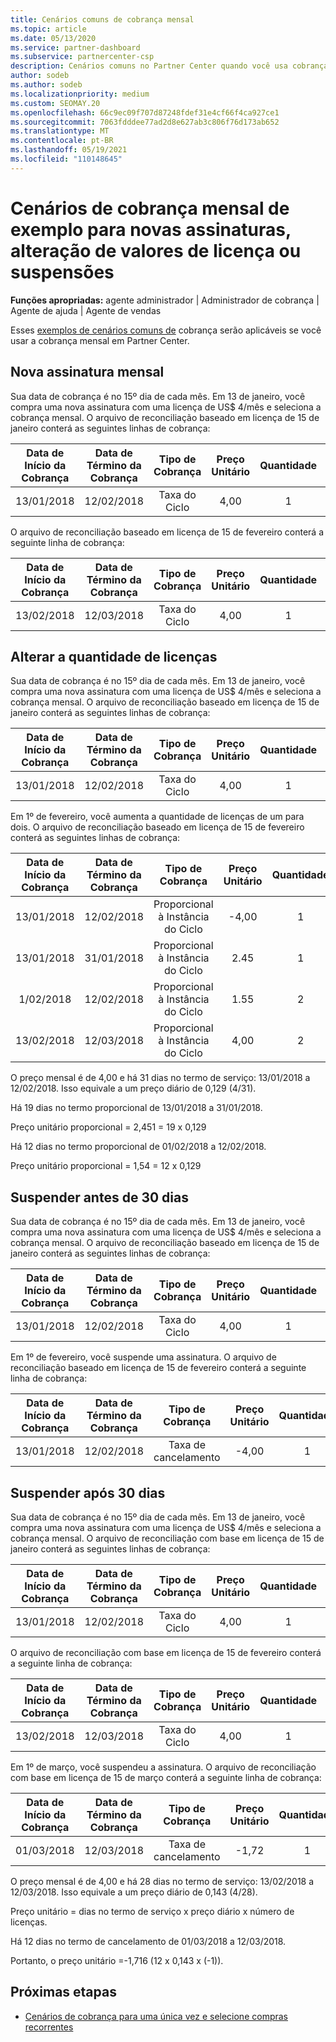```yaml
---
title: Cenários comuns de cobrança mensal
ms.topic: article
ms.date: 05/13/2020
ms.service: partner-dashboard
ms.subservice: partnercenter-csp
description: Cenários comuns no Partner Center quando você usa cobrança mensal – inclui adicionar novas assinaturas, alterar a quantidade de licenças e suspender assinaturas.
author: sodeb
ms.author: sodeb
ms.localizationpriority: medium
ms.custom: SEOMAY.20
ms.openlocfilehash: 66c9ec09f707d87248fdef31e4cf66f4ca927ce1
ms.sourcegitcommit: 7063fdddee77ad2d8e627ab3c806f76d173ab652
ms.translationtype: MT
ms.contentlocale: pt-BR
ms.lasthandoff: 05/19/2021
ms.locfileid: "110148645"
---
```

# <a name="sample-monthly-billing-scenarios-for-new-subscriptions-changing-license-amounts-or-suspensions"></a>Cenários de cobrança mensal de exemplo para novas assinaturas, alteração de valores de licença ou suspensões

**Funções apropriadas:** agente administrador | Administrador de cobrança | Agente de ajuda | Agente de vendas

Esses [exemplos de cenários comuns de](common-billing-scenarios.md) cobrança serão aplicáveis se você usar a cobrança mensal em Partner Center.

## <a name="new-monthly-subscription"></a>Nova assinatura mensal

Sua data de cobrança é no 15º dia de cada mês. Em 13 de janeiro, você compra uma nova assinatura com uma licença de US$ 4/mês e seleciona a cobrança mensal. O arquivo de reconciliação baseado em licença de 15 de janeiro conterá as seguintes linhas de cobrança:

|Data de Início da Cobrança |Data de Término da Cobrança |Tipo de Cobrança |Preço Unitário |Quantidade |Amount |
|       :---:      |    :---:       | :---:      |:---:      |:---:    |:---:  |
|13/01/2018         |12/02/2018    |Taxa do Ciclo   |4,00       |1        |4,00 |

O arquivo de reconciliação baseado em licença de 15 de fevereiro conterá a seguinte linha de cobrança:

|Data de Início da Cobrança |Data de Término da Cobrança |Tipo de Cobrança |Preço Unitário |Quantidade |Amount |
|       :---:      |    :---:       | :---:      |:---:      |:---:    |:---:  |
|13/02/2018         |12/03/2018    |Taxa do Ciclo   |4,00       |1        |4,00 |

## <a name="change-license-quantity"></a>Alterar a quantidade de licenças

Sua data de cobrança é no 15º dia de cada mês. Em 13 de janeiro, você compra uma nova assinatura com uma licença de US$ 4/mês e seleciona a cobrança mensal. O arquivo de reconciliação baseado em licença de 15 de janeiro conterá as seguintes linhas de cobrança:

|Data de Início da Cobrança |Data de Término da Cobrança |Tipo de Cobrança |Preço Unitário |Quantidade |Amount |
|       :---:      |    :---:       | :---:      |:---:      |:---:    |:---:  |
|13/01/2018         |12/02/2018    |Taxa do Ciclo   |4,00       |1        |4,00    |

Em 1º de fevereiro, você aumenta a quantidade de licenças de um para dois. O arquivo de reconciliação baseado em licença de 15 de fevereiro conterá as seguintes linhas de cobrança:

|Data de Início da Cobrança |Data de Término da Cobrança |Tipo de Cobrança |Preço Unitário |Quantidade |Amount |
|       :---:      |    :---:       | :---:      |:---:      |:---:    |:---:  |
| 13/01/2018        |12/02/2018    |Proporcional à Instância do Ciclo   |-4,00       |1        |-4,00   |
|13/01/2018         |31/01/2018    | Proporcional à Instância do Ciclo   |2.45       |1        |2.45    |
|1/02/2018         |12/02/2018    | Proporcional à Instância do Ciclo   |1.55       |2        |3.10    |
|13/02/2018         |12/03/2018    | Proporcional à Instância do Ciclo   |4,00       |2        |8,00    |

O preço mensal é de 4,00 e há 31 dias no termo de serviço: 13/01/2018 a 12/02/2018. Isso equivale a um preço diário de 0,129 (4/31).

Há 19 dias no termo proporcional de 13/01/2018 a 31/01/2018.

Preço unitário proporcional = 2,451 = 19 x 0,129

Há 12 dias no termo proporcional de 01/02/2018 a 12/02/2018.

Preço unitário proporcional = 1,54 = 12 x 0,129

## <a name="suspend-before-30-days"></a>Suspender antes de 30 dias

Sua data de cobrança é no 15º dia de cada mês. Em 13 de janeiro, você compra uma nova assinatura com uma licença de US$ 4/mês e seleciona a cobrança mensal. O arquivo de reconciliação baseado em licença de 15 de janeiro conterá as seguintes linhas de cobrança:

|Data de Início da Cobrança |Data de Término da Cobrança |Tipo de Cobrança |Preço Unitário |Quantidade |Amount |
|       :---:      |    :---:       | :---:      |:---:      |:---:    |:---:  |
|13/01/2018         |12/02/2018    |Taxa do Ciclo   |4,00       |1        |4,00    |

Em 1º de fevereiro, você suspende uma assinatura. O arquivo de reconciliação baseado em licença de 15 de fevereiro conterá a seguinte linha de cobrança:

|Data de Início da Cobrança |Data de Término da Cobrança |Tipo de Cobrança |Preço Unitário |Quantidade |Amount |
|       :---:      |    :---:       | :---:      |:---:      |:---:    |:---:  |
13/01/2018|12/02/2018|Taxa de cancelamento|-4,00|1|-4,00

## <a name="suspend-after-30-days"></a>Suspender após 30 dias

Sua data de cobrança é no 15º dia de cada mês. Em 13 de janeiro, você compra uma nova assinatura com uma licença de US$ 4/mês e seleciona a cobrança mensal. O arquivo de reconciliação com base em licença de 15 de janeiro conterá as seguintes linhas de cobrança:

|Data de Início da Cobrança |Data de Término da Cobrança |Tipo de Cobrança |Preço Unitário |Quantidade |Amount |
|       :---:      |    :---:       | :---:      |:---:      |:---:    |:---:  |
13/01/2018|12/02/2018|Taxa do Ciclo|4,00|1|4,00

O arquivo de reconciliação com base em licença de 15 de fevereiro conterá a seguinte linha de cobrança:

|Data de Início da Cobrança |Data de Término da Cobrança |Tipo de Cobrança |Preço Unitário |Quantidade |Amount |
|       :---:      |    :---:       | :---:      |:---:      |:---:    |:---:  |
13/02/2018|12/03/2018|Taxa do Ciclo|4,00|1|4,00

Em 1º de março, você suspendeu a assinatura. O arquivo de reconciliação com base em licença de 15 de março conterá a seguinte linha de cobrança:

|Data de Início da Cobrança |Data de Término da Cobrança |Tipo de Cobrança |Preço Unitário |Quantidade |Amount |
|       :---:      |    :---:       | :---:      |:---:      |:---:    |:---:  |
01/03/2018|12/03/2018|Taxa de cancelamento|-1,72|1|-1,72

O preço mensal é de 4,00 e há 28 dias no termo de serviço: 13/02/2018 a 12/03/2018. Isso equivale a um preço diário de 0,143 (4/28).

Preço unitário = dias no termo de serviço x preço diário x número de licenças.

Há 12 dias no termo de cancelamento de 01/03/2018 a 12/03/2018.

Portanto, o preço unitário =-1,716 (12 x 0,143 x (-1)).

## <a name="next-steps"></a>Próximas etapas

- [Cenários de cobrança para uma única vez e selecione compras recorrentes](common-billing-scenarios-onetime-recurring.md)